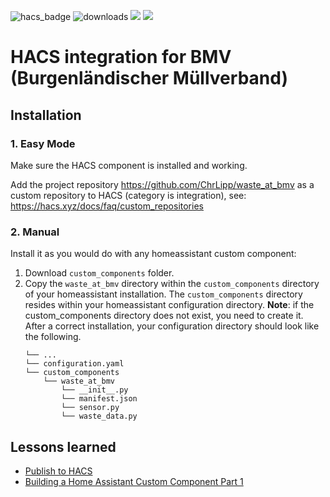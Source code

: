 ![hacs_badge](https://github.com/hacs/integration) 
![downloads](https://img.shields.io/github/downloads//ChrLipp/waste_at_bmv/total.svg) 
![](https://github.com/ChrLipp/waste_at_bmv/releases) 
![](https://github.com/ChrLipp)

# HACS integration for BMV (Burgenländischer Müllverband)

## Installation

### 1. Easy Mode

Make sure the HACS component is installed and working.

Add the project repository https://github.com/ChrLipp/waste_at_bmv as a custom repository to HACS
(category is integration), see: https://hacs.xyz/docs/faq/custom_repositories

### 2. Manual

Install it as you would do with any homeassistant custom component:

1. Download `custom_components` folder.
2. Copy the `waste_at_bmv` directory within the `custom_components` directory of your homeassistant installation. The `custom_components` directory resides within your homeassistant configuration directory.
**Note**: if the custom_components directory does not exist, you need to create it.
After a correct installation, your configuration directory should look like the following.
    ```
    └── ...
    └── configuration.yaml
    └── custom_components
        └── waste_at_bmv
            └── __init__.py
            └── manifest.json
            └── sensor.py
            └── waste_data.py
    ```

## Lessons learned

- [Publish to HACS](https://hacs.xyz/docs/publish/start)
- [Building a Home Assistant Custom Component Part 1](https://aarongodfrey.dev/home%20automation/building_a_home_assistant_custom_component_part_1/)
